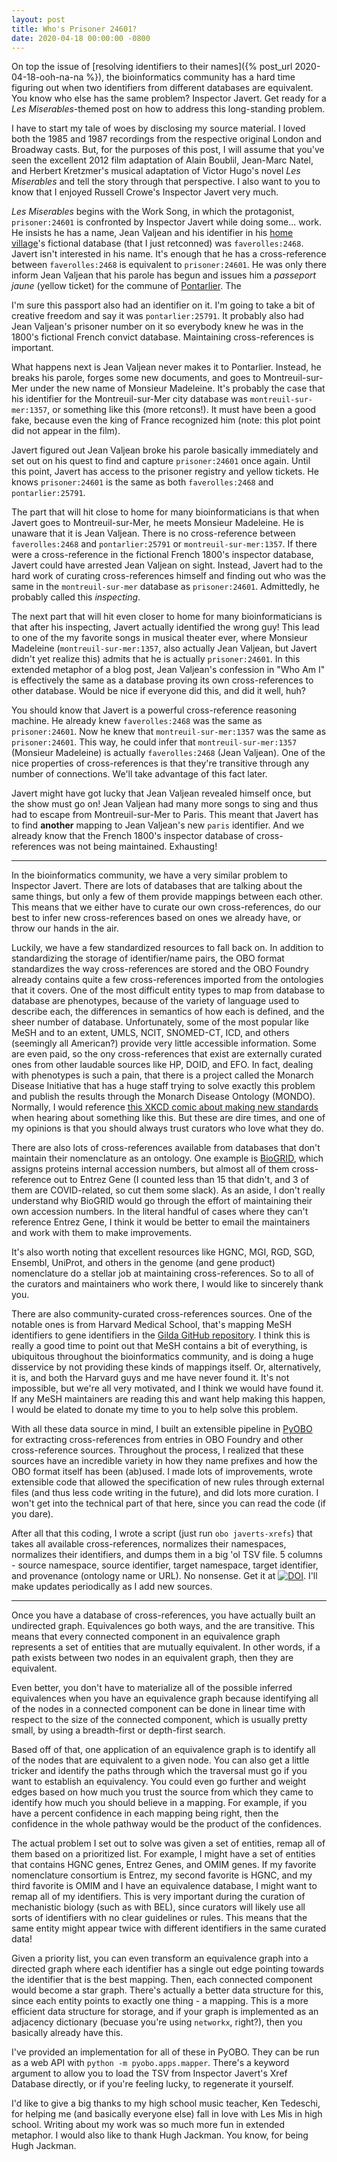 ```yaml
---
layout: post
title: Who's Prisoner 24601?
date: 2020-04-18 00:00:00 -0800
---
```

On top the issue of [resolving identifiers to their names]({% post_url 2020-04-18-ooh-na-na %}), 
the bioinformatics community has a hard time figuring out when two identifiers from different
databases are equivalent. You know who else has the same problem? Inspector Javert.
Get ready for a *Les Miserables*-themed post on how to address this long-standing problem.

I have to start my tale of woes by disclosing my source material. I loved both the
1985 and 1987 recordings from the respective original London and Broadway casts.
But, for the purposes of this post, I will assume that you've seen the excellent 2012 film adaptation
of Alain Boublil, Jean-Marc Natel, and Herbert Kretzmer's musical adaptation of Victor Hugo's
novel *Les Miserables* and tell the story through that perspective. I also want to you to know that
I enjoyed Russell Crowe's Inspector Javert very much.

*Les Miserables* begins with the Work Song, in which the protagonist, ``prisoner:24601``
is confronted by Inspector Javert while doing some... work. He insists he has a name,
Jean Valjean and his identifier in his [home village](https://en.wikipedia.org/wiki/Faverolles,_Aisne)'s
fictional database (that I just retconned) was ``faverolles:2468``. Javert isn't interested in his name.
It's enough that he has a cross-reference between ``faverolles:2468`` is equivalent to ``prisoner:24601``.
He was only there inform Jean Valjean that his parole has begun and issues him a *passeport jaune*
(yellow ticket) for the commune of [Pontarlier](https://en.wikipedia.org/wiki/Pontarlier). The

I'm sure this passport also had an identifier on it. I'm going to take a bit of creative freedom and
say it was ``pontarlier:25791``. It probably also had Jean Valjean's prisoner number on it so
everybody knew he was in the 1800's fictional French convict database. Maintaining cross-references
is important.

What happens next is Jean Valjean never makes it to Pontarlier. Instead, he breaks his parole, forges
some new documents, and goes to Montreuil-sur-Mer under the new name of Monsieur Madeleine. It's probably
the case that his identifier for the Montreuil-sur-Mer city database was ``montreuil-sur-mer:1357``,
or something like this (more retcons!). It must have been a good fake, because even the king of France
recognized him (note: this plot point did not appear in the film).

Javert figured out Jean Valjean broke his parole basically immediately and set out on his quest to
find and capture ``prisoner:24601`` once again. Until this point, Javert has access to the prisoner
registry and yellow tickets. He knows ``prisoner:24601`` is the same as both ``faverolles:2468`` and
``pontarlier:25791``.

The part that will hit close to home for many bioinformaticians is that when Javert goes to
Montreuil-sur-Mer, he meets Monsieur Madeleine. He is unaware that it is Jean Valjean. There is no
cross-reference between ``faverolles:2468`` and ``pontarlier:25791`` or ``montreuil-sur-mer:1357``.
If there were a cross-reference in the fictional French 1800's inspector database, Javert could
have arrested Jean Valjean on sight.  Instead, Javert had to the hard work of curating cross-references
himself and finding out who was the same in the ``montreuil-sur-mer`` database as ``prisoner:24601``.
Admittedly, he probably called this *inspecting*.

The next part that will hit even closer to home for many bioinformaticians is that after his
inspecting, Javert actually identified the wrong guy! This lead to one of the my favorite songs in
musical theater ever, where Monsieur Madeleine (``montreuil-sur-mer:1357``, also actually Jean Valjean,
but Javert didn't yet realize this) admits that he is actually ``prisoner:24601``. In this extended metaphor
of a blog post, Jean Valjean's confession in "Who Am I" is effectively the same as a database proving its
own cross-references to other database. Would be nice if everyone did this, and did it well, huh? 

You should know that Javert is a powerful cross-reference reasoning machine. He already knew 
``faverolles:2468`` was the same as ``prisoner:24601``. Now he knew that ``montreuil-sur-mer:1357``
was the same as ``prisoner:24601``. This way, he could infer that ``montreuil-sur-mer:1357`` (Monsieur Madeleine)
is actually ``faverolles:2468`` (Jean Valjean). One of the nice properties of cross-references is that
they're transitive through any number of connections. We'll take advantage of this fact later.

Javert might have got lucky that Jean Valjean revealed himself once, but the show must go on! 
Jean Valjean had many more songs to sing and thus had to escape from Montreuil-sur-Mer to Paris.
This meant that Javert has to find **another** mapping to Jean Valjean's new ``paris`` identifier.
And we already know that the French 1800's inspector database of cross-references was not being maintained.
Exhausting!


---


In the bioinformatics community, we have a very similar problem to Inspector Javert. There are lots of
databases that are talking about the same things, but only a few of them provide mappings between each other.
This means that we either have to curate our own cross-references, do our best to infer new cross-references
based on ones we already have, or throw our hands in the air.

Luckily, we have a few standardized resources to fall back on. In addition to standardizing the storage
of identifier/name pairs, the OBO format standardizes the way cross-references are stored and the OBO
Foundry already contains quite a few cross-references imported from the ontologies that it covers.
One of the most difficult entity types to map from database to database are phenotypes, because of
the variety of language used to describe each, the differences in semantics of how each is defined,
and the sheer number of database. Unfortunately, some of the most popular like MeSH and to 
an extent, UMLS, NCIT, SNOMED-CT, ICD, and others (seemingly all American?) provide very little accessible information.
Some are even paid, so the ony cross-references that exist are externally curated ones from other laudable
sources like HP, DOID, and EFO. In fact, dealing with phenotypes is such a pain, that there is a
project called the Monarch Disease Initiative that has a huge staff trying to solve exactly this
problem and publish the results through the Monarch Disease Ontology (MONDO). Normally, I would
reference [this XKCD comic about making new standards](https://xkcd.com/927/) when hearing about
something like this. But these are dire times, and one of my opinions is that you should always
trust curators who love what they do.

There are also lots of cross-references available from databases that don't maintain their
nomenclature as an ontology. One example is [BioGRID](https://downloads.thebiogrid.org/File/BioGRID/Latest-Release/BIOGRID-IDENTIFIERS-LATEST.tab.zip),
which assigns proteins internal accession numbers, but almost all of them cross-reference out to Entrez Gene
(I counted less than 15 that didn't, and 3 of them are COVID-related, so cut them some slack). As an aside,
I don't really understand why BioGRID would go through the effort of maintaining their own accession numbers. 
In the literal handful of cases where they can't reference Entrez Gene, I think it would be better to email
the maintainers and work with them to make improvements.

It's also worth noting that excellent resources like HGNC, MGI, RGD, SGD, Ensembl, UniProt, and others in the
genome (and gene product) nomenclature do a stellar job at maintaining cross-references. So to all of the
curators and maintainers who work there, I would like to sincerely thank you.

There are also community-curated cross-references sources. One of the notable ones is from Harvard Medical School,
that's mapping MeSH identifiers to gene identifiers in the [Gilda GitHub repository](https://raw.githubusercontent.com/indralab/gilda/master/gilda/resources/mesh_mappings.tsv).
I think this is really a good time to point out that MeSH contains a bit of everything, is ubiquitous throughout
the bioinformatics community, and is doing a huge disservice by not providing these kinds of mappings itself.
Or, alternatively, it is, and both the Harvard guys and me have never found it. It's not impossible, but
we're all very motivated, and I think we would have found it. If any MeSH maintainers are reading this and want
help making this happen, I would be elated to donate my time to you to help solve this problem.

With all these data source in mind, I built an extensible pipeline in [PyOBO](https://github.com/pyobo/pyobo/blob/master/src/pyobo/xrefdb/xrefs_pipeline.py)
for extracting cross-references from entries in OBO Foundry and other cross-reference sources.
Throughout the process, I realized that these sources have an incredible variety in how they name prefixes
and how the OBO format itself has been (ab)used. I made lots of improvements, wrote extensible code that allowed
the specification of new rules through external files (and thus less code writing in the future), and did lots
more curation. I won't get into the technical part of that here, since you can read the code (if you dare).

After all that this coding, I wrote a script (just run `obo javerts-xrefs`) that
takes all available cross-references, normalizes their namespaces, normalizes their
identifiers, and dumps them in a big 'ol TSV file. 5 columns - source namespace, source
identifier, target namespace, target identifier, and provenance (ontology name or URL).
No nonsense. Get it at [![DOI](https://zenodo.org/badge/DOI/10.5281/zenodo.3757266.svg)](https://doi.org/10.5281/zenodo.3757266).
I'll make updates periodically as I add new sources.


---


Once you have a database of cross-references, you have actually built an undirected graph. Equivalences
go both ways, and the are transitive. This means that every connected component in an equivalence graph
represents a set of entities that are mutually equivalent. In other words, if a path exists between
two nodes in an equivalent graph, then they are equivalent.

Even better, you don't have to materialize all of the possible inferred equivalences when you 
have an equivalence graph because identifying all of the nodes in a connected component can be done
in linear time with respect to the size of the connected component, which is usually pretty small, by 
using a breadth-first or depth-first search.

Based off of that, one application of an equivalence graph is to identify all of the nodes that are
equivalent to a given node. You can also get a little tricker and identify the paths through which
the traversal must go if you want to establish an equivalency. You could even go further and weight
edges based on how much you trust the source from which they came to identify how much you should
believe in a mapping. For example, if you have a percent confidence in each mapping being right,
then the confidence in the whole pathway would be the product of the confidences.

The actual problem I set out to solve was given a set of entities, remap all of them based on a prioritized
list. For example, I might have a set of entities that contains HGNC genes, Entrez Genes, and OMIM genes.
If my favorite nomenclature consortium is Entrez, my second favorite is HGNC, and my third favorite
is OMIM and I have an equivalence database, I might want to remap all of my identifiers. This is very
important during the curation of mechanistic biology (such as with BEL), since curators will likely use all sorts of
identifiers with no clear guidelines or rules. This means that the same entity might appear twice with
different identifiers in the same curated data!

Given a priority list, you can even transform an equivalence graph into a directed graph where each identifier
has a single out edge pointing towards the identifier that is the best mapping. Then, each connected component
would become a star graph. There's actually a better data structure for this, since each entity points to exactly
one thing - a mapping. This is a more efficient data structure for storage, and if your graph is implemented
as an adjacency dictionary (becuase you're using `networkx`, right?), then you basically already have this.

I've provided an implementation for all of these in PyOBO. They can be run as a web API with
`python -m pyobo.apps.mapper`. There's a keyword argument to allow you to load the TSV from Inspector
Javert's Xref Database directly, or if you're feeling lucky, to regenerate it yourself.

I'd like to give a big thanks to my high school music teacher, Ken Tedeschi, for helping me
(and basically everyone else) fall in love with Les Mis in high school. Writing about my work
was so much more fun in extended metaphor. I would also like to thank Hugh Jackman. You know,
for being Hugh Jackman.
